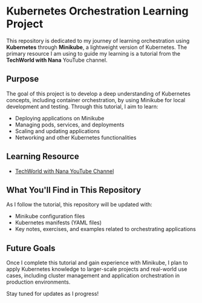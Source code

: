# Kubernetes Orchestration Learning Project

This repository is dedicated to my journey of learning orchestration using **Kubernetes** through **Minikube**, a lightweight version of Kubernetes. The primary resource I am using to guide my learning is a tutorial from the **TechWorld with Nana** YouTube channel.

## Purpose
The goal of this project is to develop a deep understanding of Kubernetes concepts, including container orchestration, by using Minikube for local development and testing. Through this tutorial, I aim to learn:

- Deploying applications on Minikube
- Managing pods, services, and deployments
- Scaling and updating applications
- Networking and other Kubernetes functionalities

## Learning Resource
- [TechWorld with Nana YouTube Channel](https://www.youtube.com/c/TechWorldwithNana)

## What You'll Find in This Repository
As I follow the tutorial, this repository will be updated with:
- Minikube configuration files
- Kubernetes manifests (YAML files)
- Key notes, exercises, and examples related to orchestrating applications

## Future Goals
Once I complete this tutorial and gain experience with Minikube, I plan to apply Kubernetes knowledge to larger-scale projects and real-world use cases, including cluster management and application orchestration in production environments.

Stay tuned for updates as I progress!


